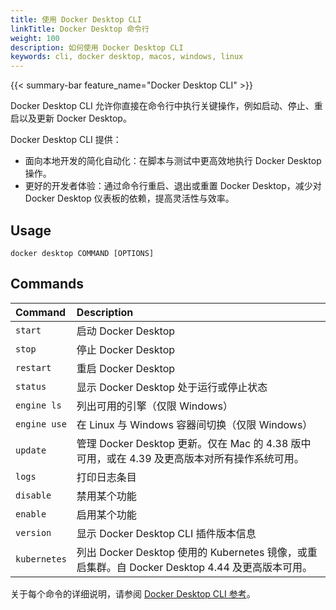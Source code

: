 ```yaml
---
title: 使用 Docker Desktop CLI
linkTitle: Docker Desktop 命令行
weight: 100
description: 如何使用 Docker Desktop CLI
keywords: cli, docker desktop, macos, windows, linux
---
```


{{< summary-bar feature_name="Docker Desktop CLI" >}}

Docker Desktop CLI 允许你直接在命令行中执行关键操作，例如启动、停止、重启以及更新 Docker Desktop。

Docker Desktop CLI 提供：

- 面向本地开发的简化自动化：在脚本与测试中更高效地执行 Docker Desktop 操作。
- 更好的开发者体验：通过命令行重启、退出或重置 Docker Desktop，减少对 Docker Desktop 仪表板的依赖，提高灵活性与效率。

## Usage

```console
docker desktop COMMAND [OPTIONS]
```

## Commands

| Command              | Description                              |
|:---------------------|:-----------------------------------------|
| `start`              | 启动 Docker Desktop                      |
| `stop`               | 停止 Docker Desktop                      |
| `restart`            | 重启 Docker Desktop                      |
| `status`             | 显示 Docker Desktop 处于运行或停止状态   |
| `engine ls`          | 列出可用的引擎（仅限 Windows）           |
| `engine use`         | 在 Linux 与 Windows 容器间切换（仅限 Windows） |
| `update`             | 管理 Docker Desktop 更新。仅在 Mac 的 4.38 版中可用，或在 4.39 及更高版本对所有操作系统可用。 |
| `logs`               | 打印日志条目                             |
| `disable`            | 禁用某个功能                             |
| `enable`             | 启用某个功能                             | 
| `version`            | 显示 Docker Desktop CLI 插件版本信息     |
| `kubernetes`         | 列出 Docker Desktop 使用的 Kubernetes 镜像，或重启集群。自 Docker Desktop 4.44 及更高版本可用。 |

关于每个命令的详细说明，请参阅 [Docker Desktop CLI 参考](/reference/cli/docker/desktop/_index.md)。
